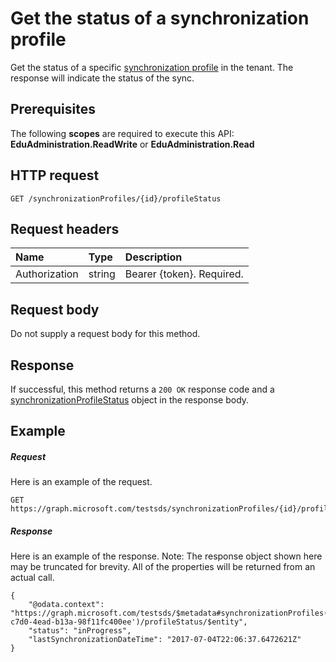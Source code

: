 # Get the status of a synchronization profile

Get the status of a specific [synchronization profile](..\resources\synchronizationProfile.md) in the tenant. The response will indicate the status of the sync.

## Prerequisites
The following **scopes** are required to execute this API: **EduAdministration.ReadWrite** or **EduAdministration.Read**

## HTTP request
<!-- { "blockType": "ignored" } -->
```http
GET /synchronizationProfiles/{id}/profileStatus
```

## Request headers
| Name       | Type | Description|
|:-----------|:------|:----------|
| Authorization  | string  | Bearer {token}. Required.  |

## Request body
Do not supply a request body for this method.
## Response
If successful, this method returns a `200 OK` response code and a [synchronizationProfileStatus](../resources/synchronizationProfileStatus.md) object in the response body.

## Example
##### Request
Here is an example of the request.
<!-- {
  "blockType": "request",
  "name": "get_synchronizationProfile_status"
}-->
```http
GET https://graph.microsoft.com/testsds/synchronizationProfiles/{id}/profileStatus
```

##### Response
Here is an example of the response. Note: The response object shown here may be truncated for brevity. All of the properties will be returned from an actual call.
<!-- {
  "blockType": "response",
  "@odata.type": "microsoft.graph.synchronizationProfileStatus",
} -->
```http
{
    "@odata.context": "https://graph.microsoft.com/testsds/$metadata#synchronizationProfiles('86904b1e-c7d0-4ead-b13a-98f11fc400ee')/profileStatus/$entity",
    "status": "inProgress",
    "lastSynchronizationDateTime": "2017-07-04T22:06:37.6472621Z"
}
```